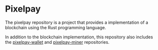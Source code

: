 # Pixelpay

The pixelpay repository is a project that provides a implementation of a blockchain
using the Rust programming language.

In addition to the blockchain implementation, this repository also includes the [pixelpay-wallet](https://github.com/adibfahimi/pixelpay-wallet)
and [pixelpay-miner](https://github.com/adibfahimi/pixelpay-miner) repositories.
